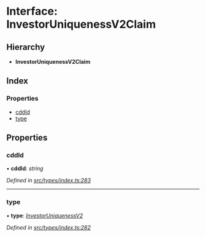 # Interface: InvestorUniquenessV2Claim

## Hierarchy

* **InvestorUniquenessV2Claim**

## Index

### Properties

* [cddId](investoruniquenessv2claim.md#cddid)
* [type](investoruniquenessv2claim.md#type)

## Properties

###  cddId

• **cddId**: *string*

*Defined in [src/types/index.ts:283](https://github.com/PolymathNetwork/polymesh-sdk/blob/38ee8078/src/types/index.ts#L283)*

___

###  type

• **type**: *[InvestorUniquenessV2](../enums/claimtype.md#investoruniquenessv2)*

*Defined in [src/types/index.ts:282](https://github.com/PolymathNetwork/polymesh-sdk/blob/38ee8078/src/types/index.ts#L282)*
